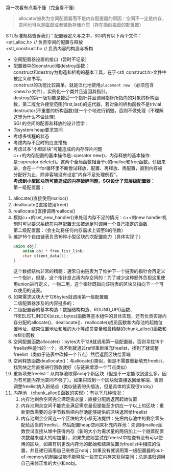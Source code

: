 第一次看有点看不懂（完全看不懂）  
> allocator被称为空间配置器而不是内存配置器的原因：空间不一定是内存，空间也可以是磁盘或者辅助存储介质（存在面向磁盘的配置器）
>   
STL标准规格告诉我们：配置器定义与<memory>之中，SGI<memory>内有以下两个文件：  
<stl_alloc.h>                            // 负责空间的配置与释放  
<stl_construct.h>                    // 负责内容的构造与析构  
- 空间配置器设置的接口（暂时不记录）
- 配置器中的construct和destroy函数：  
construct和destroy为构造和析构的基本工具，在于<stl_construct.h>文件中被定义和书写。  
construct的功能比较简单，就是泛化地使用`placement new` （必须包含<new.h>文件），实例化一个类并且返回其指针。  
destroy的第一版功能是接受一个指针并且调用指针所指向的对象的析构函数，第二版允许接受范围[first,last)的迭代器，若对象的析构函数不是trivial destructor(不重要的析构函数)就一个个地进行销毁，否则不做处理（不理解这里为什么不做处理）  
SGI 的空间的配置和释放的设计哲学：  
- 向system heap要求空间
- 考虑多线程的状态
- 考虑内存不足时的应变措施
- 考虑过多“小型区块”可能造成的内存碎片问题  
    c++的内存配置的基本操作是::operator new()，内存释放的基本操作是::operator delete()。这两个全局函数相当于c的malloc和free函数。仔细来讲，会在一个for循环里不断尝试释放、配置、再释放、再配置，直到内存被分配好为止，除非客端没有设定”内存不足处理例程“。  
**考虑到小型区块所可能造成的内存破碎问题，SGI设计了双层级配置器：**  
第一级配置器：  
1. allocate()直接使用malloc()
2. deallocate()直接使用free()
3. reallocate()直接调用realloca()
4. 模拟c++的set_new_handler()来处理内存不足的情况：c++的new handler机制时可以要求系统在内存配置无法被满足时调用一个自己指定的函数  
第二级配置器：（会主动将任何内存需求上调至8的倍数）  
1. 维护16个自由链表负责16种小型区块的次配置能力（具体实现？）   
    ```cpp
    union obj{
    	union obj * free_list_link;
    	char client_data[1]; 
    }
    ```  
    这个数据结构非常的精髓：通常自由链表为了维护下一个链表的指针会再定义一个指针，但是，这个指针是占用内存空间的！为了减少这种额外负担这里使用union进行定义，一物二用，这个指针既指向该链表的区块又指向下一个可以使用的链表。  
2. 如果需求区块大于128bytes就调用第一级配置器  
二级配置器涉及的内容挺多的：  
1. 二级配置器的基本构造：数据结构构造、ROUND_UP()函数、FREELIST_INDEX(size_t bytes)函数等基本组件的具体实现，还有负责实际内存分配的allocate()、deallocate()、reallocate()成员函数和内存池的起始位置地址、结束位置地址和堆的大小等成员变量和最精髓的chunk_alloc()函数和refill()函数
2. 空间配置函数allocate()：bytes大于128就调用第一级配置器，否则寻找16个freelist种适当的一个，找不到就通过refill重新填充freelist，找到了就调整freelist（类似于链表中砍掉一个节点）然后返回区块给客端
3. 空间释放函数deallocate()：与allocate()类似，但是不需要重新填充freelist，找到块之后直接进行回收就好（与链表增添一个节点类似）
4. 重新填充freelist：从内存池取得nobj个新区块（但是不一定能取到这么多，因为有可能内存池空间不够了）。如果只取到一个区块就直接返回给客端，否则调整freelist纳入新结点（类似链表的头插法，但是具体的实现很tricky）
5. 内存池 （chunk_alloc()函数的实现）：有以下几种情况：
    1. 内存池剩余空间完全满足需求量：直接分配后返回起始位置
    2.  内存池剩余空间不能完全满足需求量但是能至少供应一个以上的区块：重新更改需要的总字节数后把内存池能够提供的区块返回给freelist
    3. 内存池剩余空间连一个区块的大小都无法提供：先把内存池中的剩余零头配给适当的freelist，然后配置heap空间来补充内存池：先调用malloc函数尝试直接从堆中获得内存（新的大小为需求量的两倍加上一个随着配置次数越来越大的附加量），如果失败则尝试在freelist中检查有没有可以使用的区块，如果有则更改内存池的起始和结束位置为freelist中相应的位置，并且递归调用自己来修正nobj；如果没有就调用第一级配置器的out-of-memory机制尝试能不能释放一些其它内存来获得空间；总是递归调用自己来修正堆的大小和nobj。